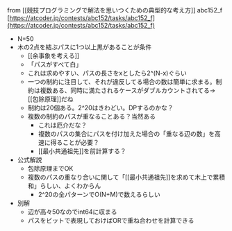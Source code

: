 
from [[競技プログラミングで解法を思いつくための典型的な考え方]]
abc152_f
[https://atcoder.jp/contests/abc152/tasks/abc152_f](https://atcoder.jp/contests/abc152/tasks/abc152_f)
- N=50
- 木の2点を結ぶパスに1つ以上黒があることが条件
    - [[余事象を考える]]
    - 「パスがすべて白」
    - これは求めやすい、パスの長さをxとしたら2^(N-x)ぐらい
    - 一つの制約に注目して、それが違反してる場合の数は簡単に求まる。制約は複数ある、同時に満たされるケースがダブルカウントされてる→ [[包除原理]]だね
    - 制約は20個ある。2^20はきわどい。DPするのかな？
    - 複数の制約のパスが重なることある？当然ある
        - これは厄介だな？
        - 複数のパスの集合にパスを付け加えた場合の「重なる辺の数」を高速に得ることが必要？
        - [[最小共通祖先]]を前計算する？
- 公式解説
    - 包除原理までOK
    - 複数のパスの重なり合いに関して「[[最小共通祖先]]を求めて木上で累積和」らしい、よくわからん
        - 2^20の全パターンでO(N+M)で数えるらしい
- 別解
    - 辺が高々50なのでint64に収まる
    - パスをビットで表現しておけばORで重ね合わせを計算できる
